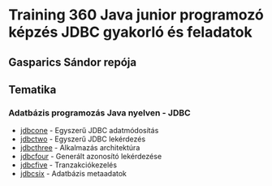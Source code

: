 # Training 360 Java junior programozó képzés JDBC gyakorló és feladatok
## Gasparics Sándor repója

## Tematika

### Adatbázis programozás Java nyelven - JDBC
* [jdbcone](src/main/java/jdbcone/) - Egyszerű JDBC adatmódosítás
* [jdbctwo](src/main/java/jdbctwo/) - Egyszerű JDBC lekérdezés
* [jdbcthree](src/main/java/jdbcthree/) - Alkalmazás architektúra
* [jdbcfour](src/main/java/jdbcfour/) - Generált azonosító lekérdezése
* [jdbcfive](src/main/java/jdbcfive/) - Tranzakciókezelés
* [jdbcsix](src/main/java/jdbcsix/) - Adatbázis metaadatok

